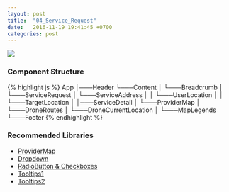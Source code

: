 ```yaml
---
layout: post
title:  "04_Service_Request"
date:   2016-11-19 19:41:45 +0700
categories: post
---
```


<img src="{{ site.github.url }}/images/posts/2016-11-19/04_Service_Request.jpg">

### Component Structure

{% highlight js %}
App
│───Header
└───Content
│   └───Breadcrumb
│   └───ServiceRequest
│       └───ServiceAddress
│       │   └───UserLocation
│       │   └───TargetLocation
│       │───ServiceDetail
│   └───ProviderMap
│       └───DroneRoutes
│       └───DroneCurrentLocation
│       └───MapLegends
└───Footer
{% endhighlight %}

### Recommended Libraries

* [ProviderMap](https://github.com/istarkov/google-map-react)
* [Dropdown](https://github.com/JedWatson/react-select)
* [RadioButton & Checkboxes](http://www.luqin.xyz/react-icheck/#/?_k=ncq8ed)
* [Tooltips1](https://github.com/react-component/tooltip)
* [Tooltips2](https://github.com/react-component/tooltip)
